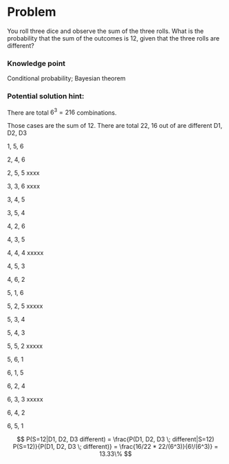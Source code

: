 # Problem

You roll three dice and observe the sum of the three rolls. What is the probability that the sum of the outcomes is 12, given that the three rolls are different? 


### Knowledge point
Conditional probability; Bayesian theorem

### Potential solution hint:


There are total $6^3 = 216$ combinations.

Those cases are the sum of 12. There are total 22,  16 out of are different D1, D2, D3

1, 5, 6

2, 4, 6

2, 5, 5     xxxx

3, 3, 6     xxxx

3, 4, 5

3, 5, 4    

4, 2, 6

4, 3, 5

4, 4, 4     xxxxx

4, 5, 3   

4, 6, 2

5, 1, 6

5, 2, 5    xxxxx

5, 3, 4

5, 4, 3

5, 5, 2    xxxxx

5, 6, 1     

6, 1, 5

6, 2, 4

6, 3, 3   xxxxx

6, 4, 2 

6, 5, 1 



$$ P(S=12|D1, D2, D3  different) = \frac{P(D1, D2, D3 \; different|S=12) P(S=12)}{P(D1, D2, D3 \; different)} = \frac{16/22 * 22/(6^3)}{6!/(6^3)} = 13.33\% $$